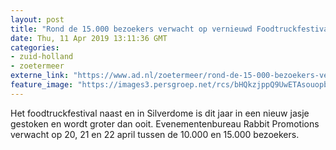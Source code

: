 ```yaml
---
layout: post
title: "Rond de 15.000 bezoekers verwacht op vernieuwd Foodtruckfestival"
date: Thu, 11 Apr 2019 13:11:36 GMT
categories: 
- zuid-holland 
- zoetermeer 
externe_link: "https://www.ad.nl/zoetermeer/rond-de-15-000-bezoekers-verwacht-op-vernieuwd-foodtruckfestival~acc74ee0/"
feature_image: "https://images3.persgroep.net/rcs/bHQkzjppQ9UwETAsouopbkzSKSk/diocontent/136487699/_fitwidth/400/?appId=21791a8992982cd8da851550a453bd7f&quality=0.7"
---
```


Het foodtruckfestival naast en in Silverdome is dit jaar in een nieuw jasje gestoken en wordt groter dan ooit. Evenementenbureau Rabbit Promotions verwacht op 20, 21 en 22 april tussen de 10.000 en 15.000 bezoekers.
